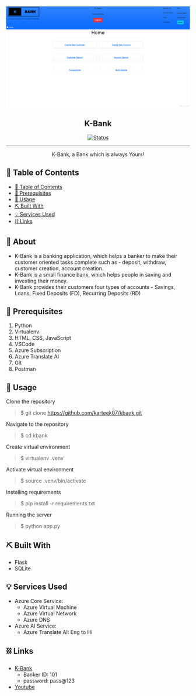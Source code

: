 <p align="center">
  <a href="" rel="noopener">
 <img src="https://github.com/karteek07/kbank/blob/main/imgs/kbank.png?raw=true" alt="Project logo"></a>
</p>
<h2 align="center">K-Bank</h2>

<div align="center">

[![Status](https://img.shields.io/badge/status-active-success.svg)]()

</div>

---

<p align="center"> K-Bank, a Bank which is always Yours!
    <br> 
</p>

## 📝 Table of Contents

- [📝 Table of Contents](#-table-of-contents)
- [🏁 Prerequisites ](#-prerequisites-)
- [🎈 Usage ](#-usage-)
- [⛏️ Built With ](#️-built-with-)
- [💡 Services Used ](#-services-used-)
- [⛓️ Links](#️-links)


## 🏁 About <a name="about"></a>
- K-Bank is a banking application, which helps a banker to make their customer oriented tasks complete such as - deposit, withdraw, customer creation, account creation.
- K-Bank is a small finance bank, which helps people in saving and investing their money.
- K-Bank provides their customers four types of accounts - Savings, Loans, Fixed Deposits (FD), Recurring Deposits (RD)




## 🏁 Prerequisites <a name="prerequisites"></a>

1. Python
2. Virtualenv
3. HTML, CSS, JavaScript
4. VSCode
5. Azure Subscription
6. Azure Translate AI
7. Git
8. Postman


## 🎈 Usage <a name="usage"></a>

Clone the repository
> $ git clone https://github.com/karteek07/kbank.git

Navigate to the repository
> $ cd kbank

Create virtual environment
> $ virtualenv .venv

Activate virtual environment
> $ source .venv/bin/activate

Installing requirements
> $ pip install -r requirements.txt

Running the server
> $ python app.py


## ⛏️ Built With <a name = "tech_stack"></a>

- Flask
- SQLite

## 💡 Services Used <a name = "services"></a>
- Azure Core Service:
  - Azure Virtual Machine
  - Azure Virtual Network
  - Azure DNS
- Azure AI Service:
  - Azure Translate AI: Eng to Hi


## ⛓️ Links<a name = "links"></a>
- [K-Bank](http://kbank.centralindia.cloudapp.azure.com:8080/)
  - Banker ID: 101
  - password: pass@123
- [Youtube](https://youtu.be/ixzrh-d94Fg)
